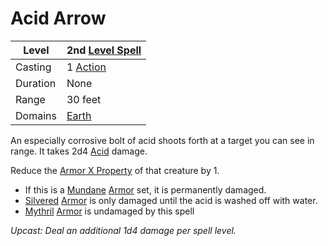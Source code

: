 # Acid Arrow

|Level|2nd [Level Spell](../../../Spell%20Level.md)|
|-----|---------------|
|Casting|1 [Action](../../../../Game%20Procedures/Action.md)|
|Duration|None|
|Range|30 feet|
|Domains|[Earth](../../../Spell%20Domains/Earth.md)|

An especially corrosive bolt of acid shoots forth at a target you can see in range. It takes 2d4 [Acid](../../../../Damage%20Types/Acid.md) damage. 

Reduce the [Armor X Property](../../../../Items/Equipment/Individual%20Item%20Cards/Armors/Armor%20Properties/Armor%20X%20Property.md) of that creature by 1.

* If this is a [Mundane](../../../../Items/Equipment/Material%20Properties/Mundane%20Property.md) [Armor](../../../../Items/Equipment/Armor.md) set, it is permanently damaged. 
* [Silvered](../../../../Items/Equipment/Material%20Properties/Silvered%20Property.md) [Armor](../../../../Items/Equipment/Armor.md) is only damaged until the acid is washed off with water. 
* [Mythril](../../../../Items/Equipment/Material%20Properties/Mythril%20Property.md) [Armor](../../../../Items/Equipment/Armor.md) is undamaged by this spell

*Upcast: Deal an additional 1d4 damage per spell level.*

